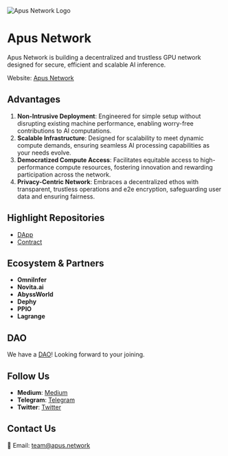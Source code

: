 ![Apus Network Logo](https://avatars.githubusercontent.com/u/146177720?s=400&u=b44c0ae4eb6793800a4377468ab6cb0fa44e6b80&v=4)

# Apus Network
Apus Network is building a decentralized and trustless GPU network designed for secure, efficient and scalable AI inference.

Website: [Apus Network](https://www.apus.network/)

## Advantages

1. **Non-Intrusive Deployment**: Engineered for simple setup without disrupting existing machine performance, enabling worry-free contributions to AI computations.
2. **Scalable Infrastructure**: Designed for scalability to meet dynamic compute demands, ensuring seamless AI processing capabilities as your needs evolve.
3. **Democratized Compute Access**: Facilitates equitable access to high-performance compute resources, fostering innovation and rewarding participation across the network.
4. **Privacy-Centric Network**: Embraces a decentralized ethos with transparent, trustless operations and e2e encryption, safeguarding user data and ensuring fairness.

## Highlight Repositories
- [DApp](https://github.com/apuslabs/apus-web-console)
- [Contract]([https://github.dev/ironGYII/xxxx](https://github.com/apuslabs/apus_zkp_market))

## Ecosystem & Partners
- **Omnilnfer**
- **Novita.ai**
- **AbyssWorld**
- **Dephy**
- **PPIO**
- **Lagrange**

## DAO
We have a [DAO](https://t.me/+AWdHtLSl2m4yM2I1)! Looking forward to your joining.

## Follow Us
- **Medium**: [Medium](https://medium.com/@apusnetwork)
- **Telegram**: [Telegram](https://t.me/+AWdHtLSl2m4yM2I1)
- **Twitter**: [Twitter](https://twitter.com/apus_network)

## Contact Us
📧 Email: [team@apus.network](mailto:team@apus.network)
